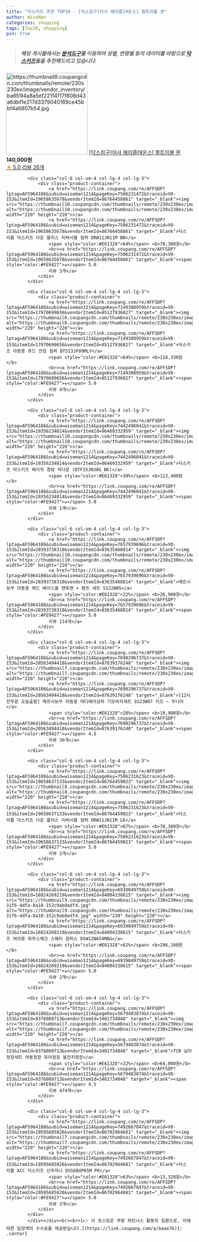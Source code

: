 ```yaml
---
title: "닥스키즈 추천 TOP10 - [닥스침구]아사 헤이즐[9온스] 퀼트이불 퀸"
author: WiseMan
categories: shopping
tags: [Top10, shopping]
pin: true
---
```


> ##### 해당 게시물에서는 [**분석도구**](https://itemscout.io/)를 이용하여 **성별**, **연령별** 등의 데이터를 바탕으로 [**닥스키즈**](https://link.coupang.com/a/baae76)들을 추천해드리고 있습니다.
<div class="container"><div class="row">
            <div class="col-6 col-sm-4 col-lg-4 col-lg-3">
                <div class="product-container">
                    <a href="https://link.coupang.com/re/AFFSDP?lptag=AF5964186&subid=wiseman1214&pageKey=6085042458&traceid=V0-153&itemId=11303129287&vendorItemId=85594929268" target="_blank"><img src="https://thumbnail8.coupangcdn.com/thumbnails/remote/230x230ex/image/vendor_inventory/ba6f/94a8a5ef22114117f808d43a6dbf1e217d3379040169ce45bbf4a6807b54.jpg" alt="https://thumbnail8.coupangcdn.com/thumbnails/remote/230x230ex/image/vendor_inventory/ba6f/94a8a5ef22114117f808d43a6dbf1e217d3379040169ce45bbf4a6807b54.jpg" width="220" height="220"></a>
                    <a href="https://link.coupang.com/re/AFFSDP?lptag=AF5964186&subid=wiseman1214&pageKey=6085042458&traceid=V0-153&itemId=11303129287&vendorItemId=85594929268" target="_blank">[닥스침구]아사 헤이즐[9온스] 퀼트이불 퀸</a>
                    <span style="color:#E61328"></span> <b>140,000원</b>
                    <br><a href="https://link.coupang.com/re/AFFSDP?lptag=AF5964186&subid=wiseman1214&pageKey=6085042458&traceid=V0-153&itemId=11303129287&vendorItemId=85594929268" target="_blank"><span style="color:#FE9427">★</span> 5.0
                    리뷰 26개</a>
                </div>
            </div>
            
            <div class="col-6 col-sm-4 col-lg-4 col-lg-3">
                <div class="product-container">
                    <a href="https://link.coupang.com/re/AFFSDP?lptag=AF5964186&subid=wiseman1214&pageKey=7506231472&traceid=V0-153&itemId=19658635678&vendorItemId=86764458861" target="_blank"><img src="https://thumbnail10.coupangcdn.com/thumbnails/remote/230x230ex/image/vendor_inventory/639d/dffcc022303e7ab7724b68a1a6dae1a86edc75a9ffda17c187caf5e35b24.jpg" alt="https://thumbnail10.coupangcdn.com/thumbnails/remote/230x230ex/image/vendor_inventory/639d/dffcc022303e7ab7724b68a1a6dae1a86edc75a9ffda17c187caf5e35b24.jpg" width="220" height="220"></a>
                    <a href="https://link.coupang.com/re/AFFSDP?lptag=AF5964186&subid=wiseman1214&pageKey=7506231472&traceid=V0-153&itemId=19658635678&vendorItemId=86764458861" target="_blank">닥스 리틀 닥스키즈 다운 플리스 리버시블 점퍼 DRW11JN11M BN</a>
                    <span style="color:#E61328">64%</span> <b>78,300원</b>
                    <br><a href="https://link.coupang.com/re/AFFSDP?lptag=AF5964186&subid=wiseman1214&pageKey=7506231472&traceid=V0-153&itemId=19658635678&vendorItemId=86764458861" target="_blank"><span style="color:#FE9427">★</span> 5.0
                    리뷰 3개</a>
                </div>
            </div>
            
            <div class="col-6 col-sm-4 col-lg-4 col-lg-3">
                <div class="product-container">
                    <a href="https://link.coupang.com/re/AFFSDP?lptag=AF5964186&subid=wiseman1214&pageKey=7149308959&traceid=V0-153&itemId=17970699656&vendorItemId=85127936827" target="_blank"><img src="https://thumbnail6.coupangcdn.com/thumbnails/remote/230x230ex/image/rs_quotation_api/tyevjj4l/b35df99dd6a94f7fbdc233345e67674e.jpg" alt="https://thumbnail6.coupangcdn.com/thumbnails/remote/230x230ex/image/rs_quotation_api/tyevjj4l/b35df99dd6a94f7fbdc233345e67674e.jpg" width="220" height="220"></a>
                    <a href="https://link.coupang.com/re/AFFSDP?lptag=AF5964186&subid=wiseman1214&pageKey=7149308959&traceid=V0-153&itemId=17970699656&vendorItemId=85127936827" target="_blank">닥스키즈 아동용 후드 안감 점퍼 DTS13JF09MLY</a>
                    <span style="color:#E61328">64%</span> <b>118,330원</b>
                    <br><a href="https://link.coupang.com/re/AFFSDP?lptag=AF5964186&subid=wiseman1214&pageKey=7149308959&traceid=V0-153&itemId=17970699656&vendorItemId=85127936827" target="_blank"><span style="color:#FE9427">★</span> 5.0
                    리뷰 4개</a>
                </div>
            </div>
            
            <div class="col-6 col-sm-4 col-lg-4 col-lg-3">
                <div class="product-container">
                    <a href="https://link.coupang.com/re/AFFSDP?lptag=AF5964186&subid=wiseman1214&pageKey=7442496041&traceid=V0-153&itemId=19356234814&vendorItemId=86469332959" target="_blank"><img src="https://thumbnail10.coupangcdn.com/thumbnails/remote/230x230ex/image/vendor_inventory/8712/b290e7306e1257443923a19cf2a58341b9d18f24d4b76f5fbe73c94fdc0f.jpg" alt="https://thumbnail10.coupangcdn.com/thumbnails/remote/230x230ex/image/vendor_inventory/8712/b290e7306e1257443923a19cf2a58341b9d18f24d4b76f5fbe73c94fdc0f.jpg" width="220" height="220"></a>
                    <a href="https://link.coupang.com/re/AFFSDP?lptag=AF5964186&subid=wiseman1214&pageKey=7442496041&traceid=V0-153&itemId=19356234814&vendorItemId=86469332959" target="_blank">닥스키즈 닥스키즈 베이직 경량 덕다운 (DTF15JN30G_BK)</a>
                    <span style="color:#E61328">30%</span> <b>113,400원</b>
                    <br><a href="https://link.coupang.com/re/AFFSDP?lptag=AF5964186&subid=wiseman1214&pageKey=7442496041&traceid=V0-153&itemId=19356234814&vendorItemId=86469332959" target="_blank"><span style="color:#FE9427">★</span> 5.0
                    리뷰 1개</a>
                </div>
            </div>
            
            <div class="col-6 col-sm-4 col-lg-4 col-lg-3">
                <div class="product-container">
                    <a href="https://link.coupang.com/re/AFFSDP?lptag=AF5964186&subid=wiseman1214&pageKey=7657939696&traceid=V0-153&itemId=20393738310&vendorItemId=83635468814" target="_blank"><img src="https://thumbnail10.coupangcdn.com/thumbnails/remote/230x230ex/image/vendor_inventory/316c/a0adb6c07c73c5d3a753fb9dee5c0d9365774d68f5b09faaf05602bdd8a1.jpg" alt="https://thumbnail10.coupangcdn.com/thumbnails/remote/230x230ex/image/vendor_inventory/316c/a0adb6c07c73c5d3a753fb9dee5c0d9365774d68f5b09faaf05602bdd8a1.jpg" width="220" height="220"></a>
                    <a href="https://link.coupang.com/re/AFFSDP?lptag=AF5964186&subid=wiseman1214&pageKey=7657939696&traceid=V0-153&itemId=20393738310&vendorItemId=83635468814" target="_blank">메르시보꾸 아동용 레드 베이스볼 맨투맨 + 팬츠 세트 SS22W05</a>
                    <span style="color:#E61328">22%</span> <b>26,900원</b>
                    <br><a href="https://link.coupang.com/re/AFFSDP?lptag=AF5964186&subid=wiseman1214&pageKey=7657939696&traceid=V0-153&itemId=20393738310&vendorItemId=83635468814" target="_blank"><span style="color:#FE9427">★</span> 5.0
                    리뷰 114개</a>
                </div>
            </div>
            
            <div class="col-6 col-sm-4 col-lg-4 col-lg-3">
                <div class="product-container">
                    <a href="https://link.coupang.com/re/AFFSDP?lptag=AF5964186&subid=wiseman1214&pageKey=7690296737&traceid=V0-153&itemId=20563494418&vendorItemId=87639176248" target="_blank"><img src="https://thumbnail7.coupangcdn.com/thumbnails/remote/230x230ex/image/vendor_inventory/d6ea/4c89c3b6a9a6774a1e7dd821e3678f63fb197bcdb04c85e96ed527f3ec88.jpg" alt="https://thumbnail7.coupangcdn.com/thumbnails/remote/230x230ex/image/vendor_inventory/d6ea/4c89c3b6a9a6774a1e7dd821e3678f63fb197bcdb04c85e96ed527f3ec88.jpg" width="220" height="220"></a>
                    <a href="https://link.coupang.com/re/AFFSDP?lptag=AF5964186&subid=wiseman1214&pageKey=7690296737&traceid=V0-153&itemId=20563494418&vendorItemId=87639176248" target="_blank">[12시전주문 오늘출발] 메르시보꾸 아동용 테디베어상하 기모바지세트 SS23W07 키즈 ~ 주니어</a>
                    <span style="color:#E61328">28%</span> <b>19,900원</b>
                    <br><a href="https://link.coupang.com/re/AFFSDP?lptag=AF5964186&subid=wiseman1214&pageKey=7690296737&traceid=V0-153&itemId=20563494418&vendorItemId=87639176248" target="_blank"><span style="color:#FE9427">★</span> 4.5
                    리뷰 36개</a>
                </div>
            </div>
            
            <div class="col-6 col-sm-4 col-lg-4 col-lg-3">
                <div class="product-container">
                    <a href="https://link.coupang.com/re/AFFSDP?lptag=AF5964186&subid=wiseman1214&pageKey=7506231623&traceid=V0-153&itemId=19658637133&vendorItemId=86764459023" target="_blank"><img src="https://thumbnail8.coupangcdn.com/thumbnails/remote/230x230ex/image/vendor_inventory/912f/a8b25f661ec985bba7d0e944759baea84ac37fe68b0bf47237455887616b.jpg" alt="https://thumbnail8.coupangcdn.com/thumbnails/remote/230x230ex/image/vendor_inventory/912f/a8b25f661ec985bba7d0e944759baea84ac37fe68b0bf47237455887616b.jpg" width="220" height="220"></a>
                    <a href="https://link.coupang.com/re/AFFSDP?lptag=AF5964186&subid=wiseman1214&pageKey=7506231623&traceid=V0-153&itemId=19658637133&vendorItemId=86764459023" target="_blank">닥스 리틀 닥스키즈 다운 플리스 리버시블 점퍼 DRW11JN11M LK</a>
                    <span style="color:#E61328">67%</span> <b>78,300원</b>
                    <br><a href="https://link.coupang.com/re/AFFSDP?lptag=AF5964186&subid=wiseman1214&pageKey=7506231623&traceid=V0-153&itemId=19658637133&vendorItemId=86764459023" target="_blank"><span style="color:#FE9427">★</span> 5.0
                    리뷰 2개</a>
                </div>
            </div>
            
            <div class="col-6 col-sm-4 col-lg-4 col-lg-3">
                <div class="product-container">
                    <a href="https://link.coupang.com/re/AFFSDP?lptag=AF5964186&subid=wiseman1214&pageKey=6939849759&traceid=V0-153&itemId=16824269219&vendorItemId=84004338615" target="_blank"><img src="https://thumbnail9.coupangcdn.com/thumbnails/remote/230x230ex/image/retail/images/2022/11/22/17/7/28f0e45e-31f6-4dfa-8a18-152c9ab8edf4.jpg" alt="https://thumbnail9.coupangcdn.com/thumbnails/remote/230x230ex/image/retail/images/2022/11/22/17/7/28f0e45e-31f6-4dfa-8a18-152c9ab8edf4.jpg" width="220" height="220"></a>
                    <a href="https://link.coupang.com/re/AFFSDP?lptag=AF5964186&subid=wiseman1214&pageKey=6939849759&traceid=V0-153&itemId=16824269219&vendorItemId=84004338615" target="_blank">닥스키즈 여아용 하우스체크 스웨터 원피스 DSW12NA54MBG</a>
                    <span style="color:#E61328">62%</span> <b>296,100원</b>
                    <br><a href="https://link.coupang.com/re/AFFSDP?lptag=AF5964186&subid=wiseman1214&pageKey=6939849759&traceid=V0-153&itemId=16824269219&vendorItemId=84004338615" target="_blank"><span style="color:#FE9427">★</span> 5.0
                    리뷰 2개</a>
                </div>
            </div>
            
            <div class="col-6 col-sm-4 col-lg-4 col-lg-3">
                <div class="product-container">
                    <a href="https://link.coupang.com/re/AFFSDP?lptag=AF5964186&subid=wiseman1214&pageKey=5679483874&traceid=V0-153&itemId=9376089713&vendorItemId=3401734048" target="_blank"><img src="https://thumbnail7.coupangcdn.com/thumbnails/remote/230x230ex/image/vendor_inventory/aae9/d3107b144a94ac8cd9cb0839054f5e512a0766d7f245e9892f453eccf49d.jpg" alt="https://thumbnail7.coupangcdn.com/thumbnails/remote/230x230ex/image/vendor_inventory/aae9/d3107b144a94ac8cd9cb0839054f5e512a0766d7f245e9892f453eccf49d.jpg" width="220" height="220"></a>
                    <a href="https://link.coupang.com/re/AFFSDP?lptag=AF5964186&subid=wiseman1214&pageKey=5679483874&traceid=V0-153&itemId=9376089713&vendorItemId=3401734048" target="_blank">TCR 남아정장세트 아동정장 유아정장 돌잔치정장</a>
                    <span style="color:#E61328">22%</span> <b>64,000원</b>
                    <br><a href="https://link.coupang.com/re/AFFSDP?lptag=AF5964186&subid=wiseman1214&pageKey=5679483874&traceid=V0-153&itemId=9376089713&vendorItemId=3401734048" target="_blank"><span style="color:#FE9427">★</span> 4.5
                    리뷰 474개</a>
                </div>
            </div>
            
            <div class="col-6 col-sm-4 col-lg-4 col-lg-3">
                <div class="product-container">
                    <a href="https://link.coupang.com/re/AFFSDP?lptag=AF5964186&subid=wiseman1214&pageKey=7492667847&traceid=V0-153&itemId=19595685826&vendorItemId=86702964681" target="_blank"><img src="https://thumbnail7.coupangcdn.com/thumbnails/remote/230x230ex/image/vendor_inventory/4b67/9fc41397ed264bfde82f915bafa1373de435dc01a77e9d54ad4748490fde.jpg" alt="https://thumbnail7.coupangcdn.com/thumbnails/remote/230x230ex/image/vendor_inventory/4b67/9fc41397ed264bfde82f915bafa1373de435dc01a77e9d54ad4748490fde.jpg" width="220" height="220"></a>
                    <a href="https://link.coupang.com/re/AFFSDP?lptag=AF5964186&subid=wiseman1214&pageKey=7492667847&traceid=V0-153&itemId=19595685826&vendorItemId=86702964681" target="_blank">닥스 리틀 ACC 닥스키즈 신주머니 DSS60UP65M PK</a>
                    <span style="color:#E61328">63%</span> <b>13,320원</b>
                    <br><a href="https://link.coupang.com/re/AFFSDP?lptag=AF5964186&subid=wiseman1214&pageKey=7492667847&traceid=V0-153&itemId=19595685826&vendorItemId=86702964681" target="_blank"><span style="color:#FE9427">★</span> 5.0
                    리뷰 3개</a>
                </div>
            </div>
            </div></div><br><br>[👉 이 포스팅은 쿠팡 파트너스 활동의 일환으로, 이에 따른 일정액의 수수료를 제공받습니다.](https://link.coupang.com/a/baae76){: .center}